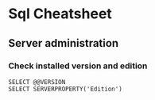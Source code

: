 # Sql Cheatsheet

## Server administration

### Check installed version and edition

`SELECT @@VERSION`  
`SELECT SERVERPROPERTY('Edition')`
